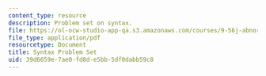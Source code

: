 ```yaml
---
content_type: resource
description: Problem set on syntax.
file: https://ol-ocw-studio-app-qa.s3.amazonaws.com/courses/9-56j-abnormal-language-fall-2004/39d6659e7ae0fd8de5bb5df0dabb59c8_prob_setsolution.pdf
file_type: application/pdf
resourcetype: Document
title: Syntax Problem Set
uid: 39d6659e-7ae0-fd8d-e5bb-5df0dabb59c8
---
```

